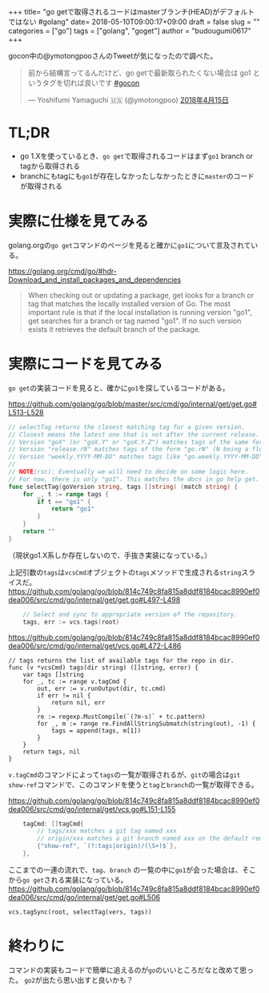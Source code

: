 +++
title= "go getで取得されるコードはmasterブランチ(HEAD)がデフォルトではない #golang"
date= 2018-05-10T09:00:17+09:00
draft = false
slug = ""
categories = ["go"]
tags = ["golang", "goget"]
author = "budougumi0617"
+++

gocon中の@ymotongpooさんのTweetが気になったので調べた。

<blockquote class="twitter-tweet" data-lang="ja"><p lang="ja" dir="ltr">前から結構言ってるんだけど、go getで最新取られたくない場合は go1 というタグを切れば良いです <a href="https://twitter.com/hashtag/gocon?src=hash&amp;ref_src=twsrc%5Etfw">#gocon</a></p>&mdash; Yoshifumi Yamaguchi 🇺🇸 (@ymotongpoo) <a href="https://twitter.com/ymotongpoo/status/985418278288764928?ref_src=twsrc%5Etfw">2018年4月15日</a></blockquote>
<script async src="https://platform.twitter.com/widgets.js" charset="utf-8"></script>


# TL;DR
- go 1.Xを使っているとき、`go get`で取得されるコードはまず`go1` branch or tagから取得される
- branchにもtagにも`go1`が存在しなかったしなかったときに`master`のコードが取得される

# 実際に仕様を見てみる

golang.orgの`go get`コマンドのページを見ると確かに`go1`について言及されている。

https://golang.org/cmd/go/#hdr-Download_and_install_packages_and_dependencies

> When checking out or updating a package, get looks for a branch or tag that matches the locally installed version of Go. The most important rule is that if the local installation is running version "go1", get searches for a branch or tag named "go1". If no such version exists it retrieves the default branch of the package.

# 実際にコードを見てみる

`go get`の実装コードを見ると、確かに`go1`を探しているコードがある。

https://github.com/golang/go/blob/master/src/cmd/go/internal/get/get.go#L513-L528

```go
// selectTag returns the closest matching tag for a given version.
// Closest means the latest one that is not after the current release.
// Version "goX" (or "goX.Y" or "goX.Y.Z") matches tags of the same form.
// Version "release.rN" matches tags of the form "go.rN" (N being a floating-point number).
// Version "weekly.YYYY-MM-DD" matches tags like "go.weekly.YYYY-MM-DD".
//
// NOTE(rsc): Eventually we will need to decide on some logic here.
// For now, there is only "go1". This matches the docs in go help get.
func selectTag(goVersion string, tags []string) (match string) {
	for _, t := range tags {
		if t == "go1" {
			return "go1"
		}
	}
	return ""
}
```

（現状go1.X系しか存在しないので、手抜き実装になっている。）

上記引数の`tags`は`vcsCmd`オブジェクトの`tags`メソッドで生成される`string`スライスだ。
https://github.com/golang/go/blob/814c749c8fa815a8ddf8184bcac8990ef0dea006/src/cmd/go/internal/get/get.go#L497-L498

```go
	// Select and sync to appropriate version of the repository.
	tags, err := vcs.tags(root)
```

https://github.com/golang/go/blob/814c749c8fa815a8ddf8184bcac8990ef0dea006/src/cmd/go/internal/get/vcs.go#L472-L486

```
// tags returns the list of available tags for the repo in dir.
func (v *vcsCmd) tags(dir string) ([]string, error) {
	var tags []string
	for _, tc := range v.tagCmd {
		out, err := v.runOutput(dir, tc.cmd)
		if err != nil {
			return nil, err
		}
		re := regexp.MustCompile(`(?m-s)` + tc.pattern)
		for _, m := range re.FindAllStringSubmatch(string(out), -1) {
			tags = append(tags, m[1])
		}
	}
	return tags, nil
}
```

`v.tagCmd`のコマンドによって`tags`の一覧が取得されるが、`git`の場合は`git show-ref`コマンドで、このコマンドを使うと`tag`と`branch`の一覧が取得できる。

https://github.com/golang/go/blob/814c749c8fa815a8ddf8184bcac8990ef0dea006/src/cmd/go/internal/get/vcs.go#L151-L155

```go
	tagCmd: []tagCmd{
		// tags/xxx matches a git tag named xxx
		// origin/xxx matches a git branch named xxx on the default remote repository
		{"show-ref", `(?:tags|origin)/(\S+)$`},
	},
```

ここまでの一連の流れで、`tag`、`branch` の一覧の中に`go1`が会った場合は、そこから`go get`される実装になっている。
https://github.com/golang/go/blob/814c749c8fa815a8ddf8184bcac8990ef0dea006/src/cmd/go/internal/get/get.go#L506

```
vcs.tagSync(root, selectTag(vers, tags))
```

# 終わりに
コマンドの実装もコードで簡単に追えるのが`go`のいいところだなと改めて思った。
`go2`が出たら思い出すと良いかも？
